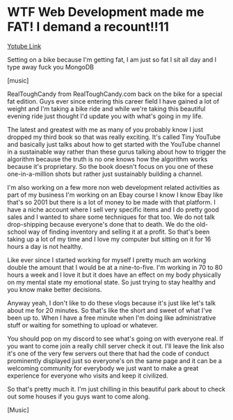 # WTF Web Development made me FAT! I demand a recount!!11

[Yotube Link](https://www.youtube.com/watch?v=PyplUv-PTFg)

Setting on a bike because I'm getting fat, I am just so fat I sit all day and I type away fuck you MongoDB

[music]

RealToughCandy from RealToughCandy.com back on the bike for a special fat edition. Guys ever since entering this career field I have gained a lot of weight and I'm taking a bike ride and while we're taking this beautiful evening ride just thought I'd update you with what's going in my life. 

The latest and greatest with me as many of you probably know I just dropped my third book so that was really exciting. It's called Tiny YouTube and basically just talks about how to get started with the YouTube channel in a sustainable way rather than these gurus talking about how to trigger the algorithm because the truth is no one knows how the algorithm works because it's proprietary. So the book doesn't focus on you one of these one-in-a-million shots but rather just sustainably building a channel. 

I'm also working on a few more non web development related activities as part of my business I'm working on an Ebay course I know I know Ebay like that's so 2001 but there is a lot of money to be made with that platform. I have a niche account where I sell very specific items and I do pretty good sales and I wanted to share some techniques for that too. We do not talk drop-shipping because everyone's done that to death. We do the old-school way of finding inventory and selling it at a profit. So that's been taking up a lot of my time and I love my computer but sitting on it for 16 hours a day is not healthy. 

Like ever since I started working for myself I pretty much am working double the amount that I would be at a nine-to-five. I'm working in 70 to 80 hours a week and I love it but it does have an effect on my body physically on my mental state my emotional state. So just trying to stay healthy and you know make better decisions.

Anyway yeah, I don't like to do these vlogs because it's just like let's talk about me for 20 minutes. So that's like the short and sweet of what I've been up to. When I have a free minute when I'm doing like administrative stuff or waiting for something to upload or whatever. 

You should pop on my discord to see what's going on with everyone real. If you want to come join a really chill server check it out. I'll leave the link also it's one of the very few servers out there that had the code of conduct prominently displayed just so everyone's on the same page and it can be a welcoming community for everybody we just want to make a great experience for everyone who visits and keep it civilized. 

So that's pretty much it. I'm just chilling in this beautiful park about to check out some houses if you guys want to come along.

[Music] 
